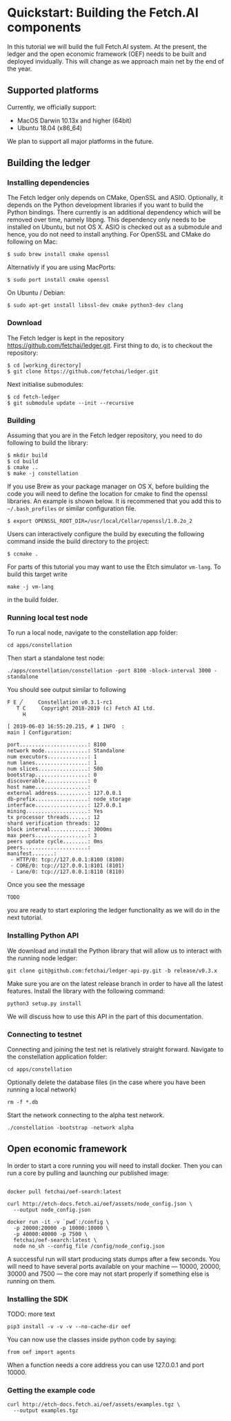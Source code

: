 # Quickstart: Building the Fetch.AI components

In this tutorial we will build the full Fetch.AI system. At the present, the ledger and the open economic framework (OEF) needs to be built and deployed invidually. This will change as we approach main net by the end of the year.


## Supported platforms

Currently, we officially support:

- MacOS Darwin 10.13x and higher (64bit)
- Ubuntu 18.04 (x86_64)

We plan to support all major platforms in the future. 

## Building the ledger


### Installing dependencies
The Fetch ledger only depends on CMake, OpenSSL and ASIO. Optionally, it depends on the Python development libraries if you want to build the Python bindings. There currently is an additional dependency which will be removed over time, namely libpng. This dependency only needs to be installed on Ubuntu, but not OS X. ASIO is checked out as a submodule and hence, you do not need to install anything. For OpenSSL and CMake do following on Mac:
```
$ sudo brew install cmake openssl
```
Alternativly if you are using MacPorts:
```
$ sudo port install cmake openssl
```
On Ubuntu / Debian:
```
$ sudo apt-get install libssl-dev cmake python3-dev clang
```

### Download
The Fetch ledger is kept in the repository https://github.com/fetchai/ledger.git. First thing to do, is to checkout the repository:
```
$ cd [working_directory]
$ git clone https://github.com/fetchai/ledger.git
```
Next initialise submodules:
```
$ cd fetch-ledger
$ git submodule update --init --recursive
```

### Building
Assuming that you are in the Fetch ledger repository, you need to do following to build the library:
```
$ mkdir build
$ cd build
$ cmake ..
$ make -j constellation
```
If you use Brew as your package manager on OS X, before building the code you will need to define the location for cmake to find the openssl libraries. An example is shown below. It is recommened that you add this to `~/.bash_profiles` or similar configuration file.
```
$ export OPENSSL_ROOT_DIR=/usr/local/Cellar/openssl/1.0.2o_2
```
Users can interactively configure the build by executing the following command inside the build directory to the project:
```
$ ccmake .
```
For parts of this tutorial you may want to use the Etch simulator `vm-lang`. To build this target write
```
make -j vm-lang
```
in the build folder.

### Running local test node
To run a local node, navigate to the constellation app folder:
```
cd apps/constellation
```
Then start a standalone test node:
```
./apps/constellation/constellation -port 8100 -block-interval 3000 -standalone
```
You should see output similar to following
```
F E ╱     Constellation v0.3.1-rc1
   T C     Copyright 2018-2019 (c) Fetch AI Ltd.
     H

[ 2019-06-03 16:55:20.215, # 1 INFO  :                                main ] Configuration:

port......................: 8100
network mode..............: Standalone
num executors.............: 1
num lanes.................: 1
num slices................: 500
bootstrap.................: 0
discoverable..............: 0
host name.................:
external address..........: 127.0.0.1
db-prefix.................: node_storage
interface.................: 127.0.0.1
mining....................: Yes
tx processor threads......: 12
shard verification threads: 12
block interval............: 3000ms
max peers.................: 3
peers update cycle........: 0ms
peers.....................:
manifest.......:
 - HTTP/0: tcp://127.0.0.1:8100 (8100)
 - CORE/0: tcp://127.0.0.1:8101 (8101)
 - Lane/0: tcp://127.0.0.1:8110 (8110)
```
Once you see the message
```
TODO
```
you are ready to start exploring the ledger functionality as we will do in the next tutorial.

### Installing Python API
We download and install the Python library that will allow us to interact with the running node ledger:
```
git clone git@github.com:fetchai/ledger-api-py.git -b release/v0.3.x
```
Make sure you are on the latest release branch in order to have all the latest features. Install the library with the following command:
```
python3 setup.py install
```
We will discuss how to use this API in the part of this documentation.

### Connecting to testnet
Connecting and joining the test net is relatively straight forward. Navigate to the constellation application folder:
```
cd apps/constellation
```
Optionally delete the database files (in the case where you have been running a local network)
```
rm -f *.db
```
Start the network connecting to the alpha test network.
```
./constellation -bootstrap -network alpha
```

## Open economic framework
In order to start a core running you will need to install docker. Then you can run a core by pulling and launching our published image:
```

docker pull fetchai/oef-search:latest

curl http://etch-docs.fetch.ai/oef/assets/node_config.json \
  --output node_config.json

docker run -it -v `pwd`:/config \
  -p 20000:20000 -p 10000:10000 \
  -p 40000:40000 -p 7500 \
  fetchai/oef-search:latest \
  node no_sh --config_file /config/node_config.json
```

A successful run will start producing stats dumps after a few seconds. You will need to have several ports available on your machine — 10000, 20000, 30000 and 7500 — the core may not start properly if something else is running on them.

### Installing the SDK
TODO: more text
```
pip3 install -v -v -v --no-cache-dir oef
```
You can now use the classes inside python code by saying:
```
from oef import agents
```
When a function needs a core address you can use 127.0.0.1 and port 10000.

### Getting the example code
```
curl http://etch-docs.fetch.ai/oef/assets/examples.tgz \
  --output examples.tgz
```
